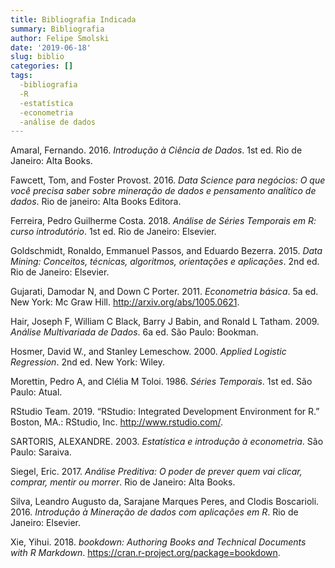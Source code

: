 ```yaml
---
title: Bibliografia Indicada
summary: Bibliografia
author: Felipe Smolski
date: '2019-06-18'
slug: biblio
categories: []
tags:
  -bibliografia
  -R
  -estatística
  -econometria
  -análise de dados
---
```



Amaral, Fernando. 2016. *Introdução à Ciência de Dados*. 1st ed. Rio de
Janeiro: Alta Books.

Fawcett, Tom, and Foster Provost. 2016. *Data Science para negócios: O
que você precisa saber sobre mineração de dados e pensamento analítico
de dados*. Rio de janeiro: Alta Books Editora.

Ferreira, Pedro Guilherme Costa. 2018. *Análise de Séries Temporais em
R: curso introdutório*. 1st ed. Rio de Janeiro: Elsevier.

Goldschmidt, Ronaldo, Emmanuel Passos, and Eduardo Bezerra. 2015. *Data
Mining: Conceitos, técnicas, algoritmos, orientações e aplicações*. 2nd
ed. Rio de Janeiro: Elsevier.

Gujarati, Damodar N, and Down C Porter. 2011. *Econometria básica*. 5a
ed. New York: Mc Graw Hill. <http://arxiv.org/abs/1005.0621>.

Hair, Joseph F, William C Black, Barry J Babin, and Ronald L Tatham.
2009. *Análise Multivariada de Dados*. 6a ed. São Paulo: Bookman.

Hosmer, David W., and Stanley Lemeschow. 2000. *Applied Logistic
Regression*. 2nd ed. New York: Wiley.

Morettin, Pedro A, and Clélia M Toloi. 1986. *Séries Temporais*. 1st ed.
São Paulo: Atual.

RStudio Team. 2019. “RStudio: Integrated Development Environment for R.”
Boston, MA.: RStudio, Inc. <http://www.rstudio.com/>.

SARTORIS, ALEXANDRE. 2003. *Estatística e introdução à econometria*. São
Paulo: Saraiva.

Siegel, Eric. 2017. *Análise Preditiva: O poder de prever quem vai
clicar, comprar, mentir ou morrer*. Rio de Janeiro: Alta Books.

Silva, Leandro Augusto da, Sarajane Marques Peres, and Clodis
Boscarioli. 2016. *Introdução à Mineração de dados com aplicações em R*.
Rio de Janeiro: Elsevier.

Xie, Yihui. 2018. *bookdown: Authoring Books and Technical Documents
with R Markdown*. <https://cran.r-project.org/package=bookdown>.
